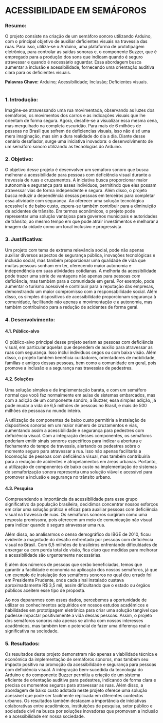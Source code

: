 # ACESSIBILIDADE EM SEMÁFOROS

### Resumo:

O projeto consiste na criação de um semáforo sonoro utilizando Arduino, com 
o principal objetivo de auxiliar deficientes visuais na travessia das ruas. Para 
isso, utiliza-se o Arduino, uma plataforma de prototipagem eletrônica, para 
controlar as saídas sonoras e, o componente Buzzer, que é empregado para 
a produção dos sons que indicam quando é seguro atravessar e quando é 
necessário aguardar. Essa abordagem busca aumentar a inclusão e 
acessibilidade, fornecendo uma orientação auditiva clara para os deficientes 
visuais.

<strong>Palavras Chave:</strong> Arduino; Acessibilidade; Inclusão; Deficientes visuais.

#

### 1. Introdução:

Imagine-se atravessando uma rua movimentada, observando as luzes dos 
semáforos, os movimentos dos carros e as indicações visuais que lhe 
orientam de forma segura. Agora, desafie-se a visualizar essa mesma cena, 
mas mergulhado na completa escuridão. Para mais de 6 milhões de pessoas 
no Brasil que sofrem de deficiencias visuais, isso não é só uma mera 
imaginação, mas sim a dura realidade do dia a dia. Diante desse cenário 
desafiador, surge uma iniciativa inovadora: o desenvolvimento de um 
semáforo sonoro utilizando as tecnologias do Arduino.

### 2. Objetivo:

O objetivo desse projeto é desenvolver um semáforo sonoro que busca 
melhorar a acessibilidade para pessoas com deficiência visual durante a 
travessia de ruas e cruzamentos. A iniciativa busca proporcionar maior 
autonomia e segurança para esses indivíduos, permitindo que eles possam 
atravessar vias de forma independente e segura. Além disso, o projeto busca 
reduzir a dependência dessas pessoas em terceiros para completar essa 
atividade com segurança. Ao oferecer uma solução tecnológica acessível e de 
baixo custo, espera-se também contribuir para a diminuição de acidentes de 
trânsito. Em termos econômicos, o projeto pode representar uma solução 
vantajosa para governos municipais e autoridades de trânsito, ao mesmo 
tempo em que pode atrair investimentos e melhorar a imagem da cidade 
como um local inclusivo e progressista. 

### 3. Justificativa:

Um projeto com tema de extrema relevância social, pode não apenas auxiliar 
diversos aspectos de segurança pública, inovações tecnológicas e inclusão 
social, mas também proporcionar uma qualidade de vida que muitas pessoas 
sonham em ter, oferecendo maior autonomia e independência em suas 
atividades cotidianas. A melhoria da acessibilidade pode trazer uma série de 
vantagens não apenas para pessoas com deficiência, mas também para a 
comunidade em geral. Por exemplo, pode aumentar o turismo acessível e 
contribuir para a reputação das empresas, demonstrando um maior 
compromisso com a responsabilidade social. Além disso, os simples 
dispositivos de acessibilidade proporcionam segurança à comunidade, 
facilitando não apenas a movimentação e a autonomia, mas também 
contribuindo para a redução de acidentes de forma geral.

### 4. Desenvolvimento:

#### 4.1. Público-alvo

O público-alvo principal desse projeto seriam as pessoas com deficiência 
visual, em particular aquelas que dependem de auxílio para atravessar as 
ruas com segurança. Isso inclui indivíduos cegos ou com baixa visão. Além 
disso, o projeto também beneficia cuidadores, orientadores de mobilidade, 
famílias e amigos dessas pessoas, bem como a comunidade em geral, pois 
promove a inclusão e a segurança nas travessias de pedestres.

#### 4.2. Soluções

Uma solução simples e de implementação barata, e com um semáforo normal 
que você faz normalmente em aulas de sistemas embarcados, mas com a 
adição de um componente sonóro, a Buzzer, essa simples adição, já pode 
mudar a vida de 6,5 milhões de pessoas no Brasil, e mais de 500 milhões de 
pessoas no mundo inteiro. 

A utilização de componentes de baixo custo permitiria a instalação de 
dispositivos sonoros em um maior número de cruzamentos e vias, 
aumentando assim a acessibilidade e segurança para pedestres com 
deficiência visual. Com a integração desses componentes, os semáforos 
poderiam emitir sinais sonoros específicos para indicar a abertura e 
fechamento do tempo de travessia, alertando os pedestres sobre o momento 
seguro para atravessar a rua. Isso não apenas facilitaria a locomoção de 
pessoas com deficiência visual, mas também contribuiria para a redução de 
acidentes e atropelamentos em áreas urbanas. Portanto, a utilização de 
componentes de baixo custo na implementação de sistemas de semaforização 
sonora representa uma solução viável e acessível para promover a inclusão 
e segurança no trânsito urbano.

#### 4.3. Pesquisa

Compreendendo a importância da acessibilidade para esse grupo significativo 
da população brasileira, decidimos concentrar nossos esforços em criar uma 
solução prática e eficaz para auxiliar pessoas com deficiência visual na 
travessia de ruas. Os semáforos sonoros surgiram como uma resposta 
promissora, pois oferecem um meio de comunicação não visual para indicar 
quando é seguro atravessar uma rua. 

Além disso, ao analisarmos o censo demográfico do IBGE de 2010, ficou 
evidente a magnitude do desafio enfrentado por pessoas com deficiência 
visual no Brasil. Com 6,5 milhões de brasileiros enfrentando dificuldades de 
enxergar ou com perda total de visão, fica claro que medidas para melhorar 
a acessibilidade são urgentemente necessárias. 

E além dos números de pessoas que serão beneficiadas, temos que garantir 
a facilidade e economia na aplicação dos nossos semáforos, já que um 
exemplo de instalação dos semáforos sonoros no qual deu errado foi em 
Presidente Prudente, onde cada sinal instalado custava aproximadamente R$ 
3,5 mil, assim dificultando que o estado ou órgãos públicos aceitem esse tipo 
de proposta. 

Ao nos depararmos com esses dados, percebemos a oportunidade de utilizar 
os conhecimentos adquiridos em nossos estudos acadêmicos e habilidades 
em prototipagem eletrônica para criar uma solução tangível que pudesse 
impactar positivamente a vida dessas pessoas. Assim, o projeto dos 
semáforos sonoros não apenas se alinha com nossos interesses acadêmicos, 
mas também tem o potencial de fazer uma diferença real e significativa na 
sociedade.

### 5. Resultados:

Os resultados deste projeto demonstram não apenas a viabilidade técnica e 
econômica da implementação de semáforos sonoros, mas também seu 
impacto positivo na promoção da acessibilidade e segurança para pessoas 
com deficiência visual. A integração bem-sucedida da tecnologia do Arduino 
e do componente Buzzer permitiu a criação de um sistema eficiente de 
orientação auditiva para pedestres, indicando de forma clara e precisa os 
momentos seguros para atravessar as ruas. Além disso, a abordagem de 
baixo custo adotada neste projeto oferece uma solução acessível que pode 
ser facilmente replicada em diferentes contextos urbanos. Os resultados 
também destacam a importância de iniciativas colaborativas entre 
acadêmicos, instituições de pesquisa, setor público e sociedade civil na busca 
por soluções inovadoras que promovam a inclusão e a acessibilidade em 
nossa sociedade.
